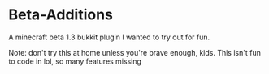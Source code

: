 # Beta-Additions
A minecraft beta 1.3 bukkit plugin I wanted to try out for fun.

Note: don't try this at home unless you're brave enough, kids. This isn't fun to code in lol, so many features missing
